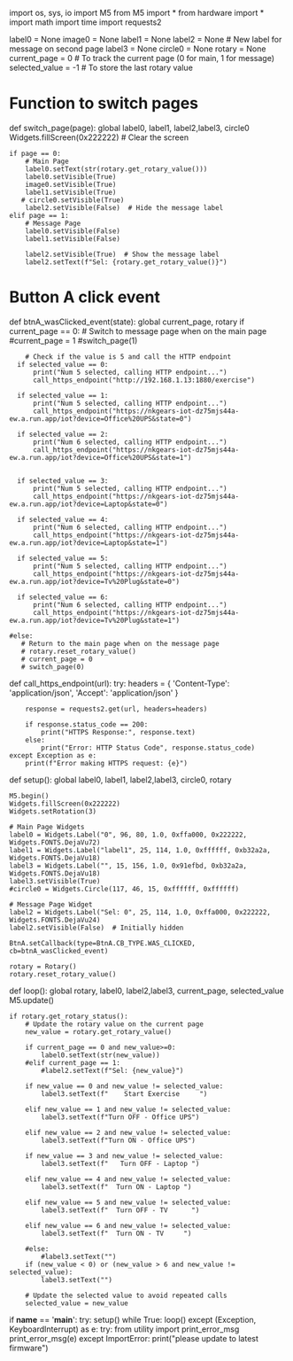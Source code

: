import os, sys, io
import M5
from M5 import *
from hardware import *
import math
import time
import requests2



label0 = None
image0 = None
label1 = None
label2 = None  # New label for message on second page
label3 = None 
circle0 = None
rotary = None
current_page = 0  # To track the current page (0 for main, 1 for message)
selected_value = -1  # To store the last rotary value

 

# Function to switch pages
def switch_page(page):
    global label0, label1, label2,label3, circle0
    Widgets.fillScreen(0x222222)  # Clear the screen
    
    if page == 0:
        # Main Page
        label0.setText(str(rotary.get_rotary_value()))
        label0.setVisible(True)
        image0.setVisible(True)
        label1.setVisible(True)
       # circle0.setVisible(True)
        label2.setVisible(False)  # Hide the message label
    elif page == 1:
        # Message Page
        label0.setVisible(False)
        label1.setVisible(False)
   
        label2.setVisible(True)  # Show the message label
        label2.setText(f"Sel: {rotary.get_rotary_value()}")


# Button A click event
def btnA_wasClicked_event(state):
    global current_page, rotary
    if current_page == 0:
        # Switch to message page when on the main page
        #current_page = 1
        #switch_page(1)

        # Check if the value is 5 and call the HTTP endpoint
      if selected_value == 0:
          print("Num 5 selected, calling HTTP endpoint...")
          call_https_endpoint("http://192.168.1.13:1880/exercise")

      if selected_value == 1:
          print("Num 5 selected, calling HTTP endpoint...")
          call_https_endpoint("https://nkgears-iot-dz75mjs44a-ew.a.run.app/iot?device=Office%20UPS&state=0")

      if selected_value == 2:
          print("Num 6 selected, calling HTTP endpoint...")
          call_https_endpoint("https://nkgears-iot-dz75mjs44a-ew.a.run.app/iot?device=Office%20UPS&state=1")     


      if selected_value == 3:
          print("Num 5 selected, calling HTTP endpoint...")
          call_https_endpoint("https://nkgears-iot-dz75mjs44a-ew.a.run.app/iot?device=Laptop&state=0")

      if selected_value == 4:
          print("Num 6 selected, calling HTTP endpoint...")
          call_https_endpoint("https://nkgears-iot-dz75mjs44a-ew.a.run.app/iot?device=Laptop&state=1")     

      if selected_value == 5:
          print("Num 5 selected, calling HTTP endpoint...")
          call_https_endpoint("https://nkgears-iot-dz75mjs44a-ew.a.run.app/iot?device=Tv%20Plug&state=0")

      if selected_value == 6:
          print("Num 6 selected, calling HTTP endpoint...")
          call_https_endpoint("https://nkgears-iot-dz75mjs44a-ew.a.run.app/iot?device=Tv%20Plug&state=1")            

    #else:
       # Return to the main page when on the message page
       # rotary.reset_rotary_value()
       # current_page = 0
       # switch_page(0)

 
def call_https_endpoint(url):
    try:
        headers = {
            'Content-Type': 'application/json',
            'Accept': 'application/json'
        }
        
        response = requests2.get(url, headers=headers)
        
        if response.status_code == 200:
            print("HTTPS Response:", response.text)
        else:
            print("Error: HTTP Status Code", response.status_code)
    except Exception as e:
        print(f"Error making HTTPS request: {e}")
        
def setup():
    global label0, label1, label2,label3, circle0, rotary

    M5.begin()
    Widgets.fillScreen(0x222222)
    Widgets.setRotation(3)

    # Main Page Widgets
    label0 = Widgets.Label("0", 96, 80, 1.0, 0xffa000, 0x222222, Widgets.FONTS.DejaVu72)
    label1 = Widgets.Label("label1", 25, 114, 1.0, 0xffffff, 0xb32a2a, Widgets.FONTS.DejaVu18)
    label3 = Widgets.Label("", 15, 156, 1.0, 0x91efbd, 0xb32a2a, Widgets.FONTS.DejaVu18)
    label3.setVisible(True)
    #circle0 = Widgets.Circle(117, 46, 15, 0xffffff, 0xffffff)

    # Message Page Widget
    label2 = Widgets.Label("Sel: 0", 25, 114, 1.0, 0xffa000, 0x222222, Widgets.FONTS.DejaVu24)
    label2.setVisible(False)  # Initially hidden

    BtnA.setCallback(type=BtnA.CB_TYPE.WAS_CLICKED, cb=btnA_wasClicked_event)

    rotary = Rotary()
    rotary.reset_rotary_value()


def loop():
    global rotary, label0, label2,label3, current_page, selected_value
    M5.update()

    if rotary.get_rotary_status():
        # Update the rotary value on the current page
        new_value = rotary.get_rotary_value()

        if current_page == 0 and new_value>=0:
            label0.setText(str(new_value))
        #elif current_page == 1:
            #label2.setText(f"Sel: {new_value}")

        if new_value == 0 and new_value != selected_value:    
            label3.setText(f"    Start Exercise     ")

        elif new_value == 1 and new_value != selected_value:    
            label3.setText(f"Turn OFF - Office UPS")

        elif new_value == 2 and new_value != selected_value:     
            label3.setText(f"Turn ON - Office UPS") 

        if new_value == 3 and new_value != selected_value:    
            label3.setText(f"   Turn OFF - Laptop ")

        elif new_value == 4 and new_value != selected_value:     
            label3.setText(f"  Turn ON - Laptop ")    

        elif new_value == 5 and new_value != selected_value:     
            label3.setText(f"  Turn OFF - TV      ")                             

        elif new_value == 6 and new_value != selected_value:     
            label3.setText(f"  Turn ON - TV     ")             

        #else:
            #label3.setText("") 
        if (new_value < 0) or (new_value > 6 and new_value != selected_value): 
            label3.setText("")

        # Update the selected value to avoid repeated calls
        selected_value = new_value


if __name__ == '__main__':
    try:
        setup()
        while True:
            loop()
    except (Exception, KeyboardInterrupt) as e:
        try:
            from utility import print_error_msg
            print_error_msg(e)
        except ImportError:
            print("please update to latest firmware")

